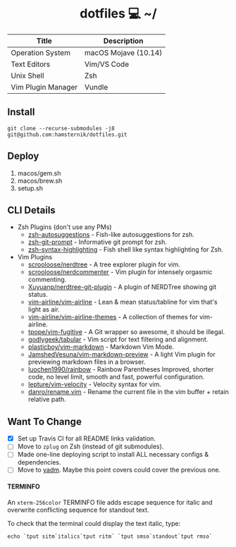 <h1 align="center">dotfiles 💻 ~/</h1>

Title | Description
----- | ----------
Operation System | macOS Mojave (10.14)
Text Editors | Vim/VS Code
Unix Shell | Zsh
Vim Plugin Manager | Vundle

## Install

`git clone --recurse-submodules -j8 git@github.com:hamsternik/dotfiles.git`

## Deploy

1. macos/gem.sh
2. macos/brew.sh
3. setup.sh

## CLI Details
- Zsh Plugins (don't use any PMs)
    - [zsh-autosuggestions](https://github.com/zsh-users/zsh-autosuggestions) - Fish-like autosuggestions for zsh.
    - [zsh-git-prompt](https://github.com/olivierverdier/zsh-git-prompt) - Informative git prompt for zsh.
    - [zsh-syntax-highlighting](https://github.com/zsh-users/zsh-syntax-highlighting) - Fish shell like syntax highlighting for Zsh.
- Vim Plugins
    - [scrooloose/nerdtree](https://github.com/scrooloose/nerdtree) - A tree explorer plugin for vim.
    - [scrooloose/nerdcommenter](https://github.com/scrooloose/nerdcommenter) - Vim plugin for intensely orgasmic commenting.
    - [Xuyuanp/nerdtree-git-plugin](https://github.com/Xuyuanp/nerdtree-git-plugin) - A plugin of NERDTree showing git status.
    - [vim-airline/vim-airline](https://github.com/vim-airline/vim-airline) - Lean & mean status/tabline for vim that's light as air.
    - [vim-airline/vim-airline-themes](https://github.com/vim-airline/vim-airline-themes) - A collection of themes for vim-airline.
    - [tpope/vim-fugitive](https://github.com/tpope/vim-fugitive) - A Git wrapper so awesome, it should be illegal.
    - [godlygeek/tabular](https://github.com/godlygeek/tabular) - Vim script for text filtering and alignment.
    - [plasticboy/vim-markdown](https://github.com/plasticboy/vim-markdown) - Markdown Vim Mode.
    - [JamshedVesuna/vim-markdown-preview](https://github.com/JamshedVesuna/vim-markdown-preview) - A light Vim plugin for previewing markdown files in a browser.
    - [luochen1990/rainbow](https://github.com/luochen1990/rainbow) - Rainbow Parentheses Improved, shorter code, no level limit, smooth and fast, powerful
        configuration.
    - [lepture/vim-velocity](https://github.com/lepture/vim-velocity) - Velocity syntax for vim.
    - [danro/rename.vim](https://github.com/danro/rename.vim) - Rename the current file in the vim buffer + retain relative path.

## Want To Change

- [x] Set up Travis CI for all README links validation.
- [ ] Move to `zplug` on Zsh (instead of git submodules).
- [ ] Made one-line deploying script to install ALL necessary configs & dependencies.
- [ ] Move to [yadm](https://yadm.io). Maybe this point covers could cover the previous one.

#### TERMINFO

An `xterm-256color` TERMINFO file adds escape sequence for italic and overwrite conflicting sequence for standout text.

To check that the terminal could display the text italic, type:

```
echo `tput sitm`italics`tput ritm` `tput smso`standout`tput rmso`
```
